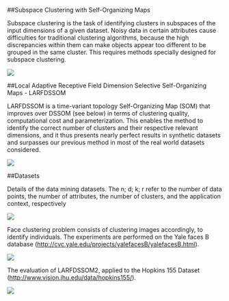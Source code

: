 ##Subspace Clustering with Self-Organizing Maps

Subspace clustering is the task of identifying clusters in subspaces of the input dimensions of a given dataset. Noisy data in certain attributes cause difficulties for traditional clustering algorithms, because the high discrepancies within them can make objects appear too different to be grouped in the same cluster. This requires methods specially designed for subspace clustering.

<img src=https://s3.amazonaws.com/violivei/Image2.png></img>

##Local Adaptive Receptive Field Dimension Selective Self-Organizing Maps - LARFDSSOM

LARFDSSOM is a time-variant topology Self-Organizing Map (SOM) that improves over DSSOM (see below) in terms of clustering quality, computational cost and parameterization. This enables the method to identify the correct number of clusters and their respective relevant dimensions, and it thus presents nearly perfect results in synthetic datasets and surpasses our previous method in most of the real world datasets considered.

<img src=http://www.cin.ufpe.br/~hfb/projects/ProjectiveData3D.png></img>

##Datasets

Details of the data mining datasets. The n; d; k; r refer to the number of data
points, the number of attributes, the number of clusters, and the application context,
respectively

<img src=https://s3.amazonaws.com/violivei/dataset_table.png></img>

Face clustering problem consists of clustering images accordingly, to identify
individuals. The experiments are performed on the Yale faces B
database (http://cvc.yale.edu/projects/yalefacesB/yalefacesB.html).

<img src=https://s3.amazonaws.com/violivei/FaceClustering.png></img>

The evaluation of LARFDSSOM2, applied to the Hopkins 155 Dataset (http://www.vision.jhu.edu/data/hopkins155/).

<img src=https://s3.amazonaws.com/violivei/MotionSegmentation.png></img>





